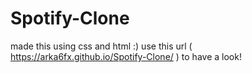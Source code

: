 # Spotify-Clone
made this using css and html :)
use this url ( https://arka6fx.github.io/Spotify-Clone/ ) to have a look!
